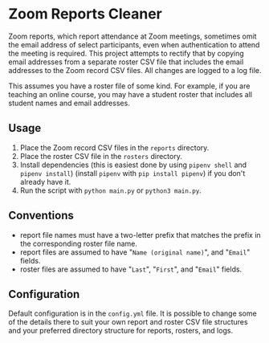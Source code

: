 # Zoom Reports Cleaner

Zoom reports, which report attendance at Zoom meetings, sometimes omit the email address of select participants, even when authentication to attend the meeting is required. This project attempts to rectify that by copying email addresses from a separate roster CSV file that includes the email addresses to the Zoom record CSV files. All changes are logged to a log file.

This assumes you have a roster file of some kind. For example, if you are teaching an online course, you may have a student roster that includes all student names and email addresses.

## Usage

1. Place the Zoom record CSV files in the `reports` directory.
1. Place the roster CSV file in the `rosters` directory.
1. Install dependencies (this is easiest done by using `pipenv shell` and `pipenv install`) (install `pipenv` with `pip install pipenv`) if you don't already have it.
1. Run the script with `python main.py` or `python3 main.py`.

## Conventions

- report file names must have a two-letter prefix that matches the prefix in the corresponding roster file name.
- report files are assumed to have "`Name (original name)`", and "`Email`" fields.
- roster files are assumed to have "`Last`", "`First`", and "`Email`" fields.

## Configuration

Default configuration is in the `config.yml` file. It is possible to change some of the details there to suit your own report and roster CSV file structures and your preferred directory structure for reports, rosters, and logs.
